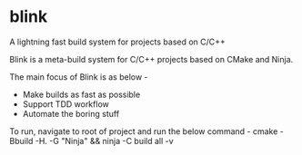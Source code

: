 # blink
A lightning fast build system for projects based on C/C++

Blink is a meta-build system for C/C++ projects based on CMake and Ninja.

The main focus of Blink is as below -
  - Make builds as fast as possible
  - Support TDD workflow
  - Automate the boring stuff

To run, navigate to root of project and run the below command -
cmake -Bbuild -H. -G "Ninja" && ninja -C build all -v
